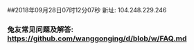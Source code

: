 ##2018年09月28日07时12分07秒 新址: 104.248.229.246
### 兔友常见问题及解答: https://github.com/wanggonging/d/blob/w/FAQ.md

